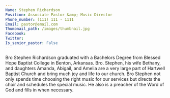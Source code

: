 ```yaml
---
Name: Stephen Richardson
Position: Associate Pastor &amp; Music Director
Phone_number: (111) 111 - 1111
Email: pastor@email.com
Thumbnail_path: /images/thumbnail.jpg
Facebook: 
Twitter:
Is_senior_pastor: False
---
```


Bro Stephen Richardson graduated with a Bachelors Degree from Blessed Hope Baptist College in Benton, Arkansas.  Bro. Stephen, his wife Bethany, and daughters Amanda, Abigail, and Amelia are a very large part of Hartwell Baptist Church and bring much joy and life to our church.  Bro Stephen not only spends time choosing the right music for our services but directs the choir and schedules the special music.  He also is a preacher of the Word of God and fills in when necessary. 
